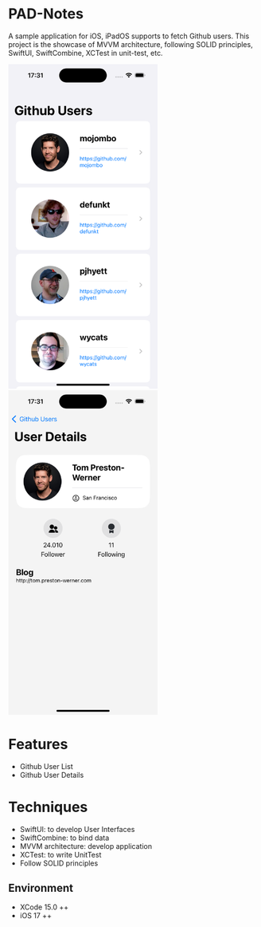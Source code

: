 # PAD-Notes
A sample application for iOS, iPadOS supports to fetch Github users.
This project is the showcase of MVVM architecture, following SOLID principles, SwiftUI, SwiftCombine, XCTest in unit-test, etc.

<img src="Screenshots/GithubUserList_Screen.png" width="300"/> <img src="Screenshots/GithubUserDetail_Screen.png" width="300"/>

# Features 
- Github User List
- Github User Details
    
# Techniques
- SwiftUI: to develop User Interfaces
- SwiftCombine: to bind data
- MVVM architecture: develop application
- XCTest: to write UnitTest
- Follow SOLID principles

## Environment
- XCode 15.0 ++
- iOS 17 ++
